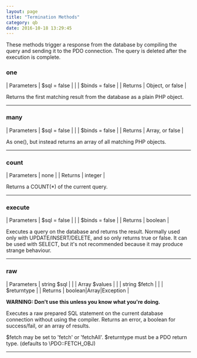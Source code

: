 ```yaml
---
layout: page
title: "Termination Methods"
category: qb
date: 2016-10-18 13:29:45
---
```


These methods trigger a response from the database by compiling the query and sending it to the PDO connection. The query is deleted after the execution is complete.

### one
 
| Parameters   | $sql = false        |
|              | $binds = false      | 
| Returns      | Object, or false    | 

Returns the first matching result from the database as a plain PHP object. 

---

### many 
 
| Parameters   | $sql = false        |
|              | $binds = false      | 
| Returns      | Array, or false     | 

As one(), but instead returns an array of all matching PHP objects. 

---

### count 
 
| Parameters   | none    | 
| Returns      | integer | 

Returns a COUNT(*) of the current query.

---

### execute 
 
| Parameters   | $sql = false        |
|              | $binds = false      | 
| Returns      | boolean    | 

Executes a query on the database and returns the result. Normally used only with UPDATE/INSERT/DELETE, and so only returns true or false. It can be used with SELECT, but it's not recommended because it may produce strange behaviour.

---

### raw
 
| Parameters   | string $sql                      |
|              | Array $values                   | 
|              | string $fetch                    | 
|              | $returntype               | 
| Returns      | boolean\|Array\|Exception | 

**WARNING: Don't use this unless you know what you're doing.**

Executes a raw prepared SQL statement on the current database connection without using the compiler. Returns an error, a boolean for success/fail, or an array of results.

$fetch may be set to 'fetch' or 'fetchAll'.
$returntype must be a PDO return type. (defaults to \PDO::FETCH_OBJ)

---